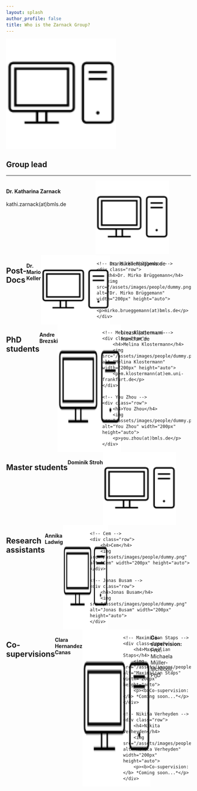 ```yaml
---
layout: splash
author_profile: false
title: Who is the Zarnack Group?
---
```


<style>
 .row {
  display: flex;
 }
.column {
  flex: 1;
}
.column:last-child {
  margin-left: 20px;
}
</style>

<!-- Group picture -->
<div class="row">
	 <img src="/assets/images/people/dummy.png" alt="Zarnack Group" width="300px" height="auto"> 
</div>

<!-- Group lead -->
<div class="container">  
	<h2>Group lead</h2>
	<hr>
	<!-- Dr. Katharina Zarnack -->
	<div class="row">
		<div class="column">
			<h4>Dr. Katharina Zarnack</h4>
			<p>kathi.zarnack(at)bmls.de</p>
		</div>
		<div class="column">
			<img src="/assets/images/people/dummy.png" alt="Dr. Katharina Zarnack" width="200px" height="auto">
		</div>
	</div>
</div>

<!-- Post-Docs -->
<div class="row">
	<h2>Post-Docs</h2>
	<hr>
	<!-- Dr. Mario Keller -->
	<div class="row">
		<h4>Dr. Mario Keller</h4>
		<img src="/assets/images/people/dummy.png" alt="Dr. Mario Keller" width="200px" height="auto"> 
		<p>mario.keller(at)bmls.de</p>
	</div>
	
	<!-- Dr. Mirko Brüggemann -->
	<div class="row">
		<h4>Dr. Mirko Brüggemann</h4>
		<img src="/assets/images/people/dummy.png" alt="Dr. Mirko Brüggemann" width="200px" height="auto"> 
		<p>mirko.brueggemann(at)bmls.de</p>
	</div>
</div>

<!-- PhD students -->
<div class="row">
	<h2>PhD students</h2>
	<hr>
	<!-- Andre Brezski -->
	<div class="row">
		<h4>Andre Brezski</h4>
		<img src="/assets/images/people/dummy.png" alt="Andre Brezski" width="200px" height="auto"> 
		<p>brezski(at)em.uni-frankfurt.de</p>
	</div>

	<!-- Melina Klostermann -->
	<div class="row">
		<h4>Melina Klostermann</h4>
		<img src="/assets/images/people/dummy.png" alt="Melina Klostermann" width="200px" height="auto"> 
		<p>m.klostermann(at)em.uni-frankfurt.de</p>
	</div>

	<!-- You Zhou -->
	<div class="row">
		<h4>You Zhou</h4>
		<img src="/assets/images/people/dummy.png" alt="You Zhou" width="200px" height="auto"> 
		<p>you.zhou(at)bmls.de</p>
	</div>
</div>

<!-- Master students -->
<div class="row">
	<h2>Master students</h2>
	<hr>
	<!-- Dominik Stroh -->
	<div class="row">
		<h4>Dominik Stroh</h4>
		<img src="/assets/images/people/dummy.png" alt="Dominik Stroh" width="200px" height="auto"> 
	</div>
</div>

<!-- Research assistants -->
<div class="row">
	<h2>Research assistants</h2>
	<hr>
	<!-- Annika Ladwig -->
	<div class="row">
		<h4>Annika Ladwig</h4>
		<img src="/assets/images/people/dummy.png" alt="Annika Ladwig" width="200px" height="auto"> 
	</div>
	
	<!-- Cem -->
	<div class="row">
		<h4>Cem</h4>
		<img src="/assets/images/people/dummy.png" alt="Cem" width="200px" height="auto"> 
	</div>
	
	<!-- Jonas Busam -->
	<div class="row">
		<h4>Jonas Busam</h4>
		<img src="/assets/images/people/dummy.png" alt="Jonas Busam" width="200px" height="auto"> 
	</div>
</div>

<!-- Co-supervisions -->
<div class="row">
	<h2>Co-supervisions</h2>
	<hr>
	<!-- Clara Hernandez Canas-->
	<div class="row">
		<h4>Clara Hernandez Canas</h4>
		<img src="/assets/images/people/dummy.png" alt="Clara Hernandez Canas" width="200px" height="auto"> 
		<p><b>Co-supervision:</b> Prof. Michaela Müller-McNicoll, PhD</p>
	</div>
	
	<!-- Maximilian Staps -->
	<div class="row">
		<h4>Maximilian Staps</h4>
		<img src="/assets/images/people/dummy.png" alt="Maximilian Staps" width="200px" height="auto"> 
		<p><b>Co-supervision:</b> *Coming soon...*</p>
	</div>
	
	<!-- Nikita Verheyden -->
	<div class="row">
		<h4>Nikita Verheyden</h4>
		<img src="/assets/images/people/dummy.png" alt="Nikita Verheyden" width="200px" height="auto"> 
		<p><b>Co-supervision:</b> *Coming soon...*</p>
	</div>
</div>
